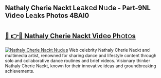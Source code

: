 ## Nathaly Cherie Nackt Le𝚊k𝚎d N𝚞𝚍e - Part-9NL Vid𝚎o Le𝚊ks Photos 4BAI0

# <h2><a href="http://fb6r1i.evod.top/?m=Nathaly+Cherie+Nackt">🔗 👉🔴 Nathaly Cherie Nackt Vid𝚎o Ph𝚘t𝚘s</a></h2>

[![Nathaly Cherie Nackt N𝚞d𝚎s](https://i.imgur.com/8V9OHl7.gif)](http://fb6r1i.evod.top/?m=Nathaly+Cherie+Nackt)
Web celebrity Nathaly Cherie Nackt and multimedia artist, renowned for sharing dance and lifestyle content through solo and collaborative dance routines and brief videos. Visionary thinker Nathaly Cherie Nackt, known for their innovative ideas and groundbreaking achievements. 
